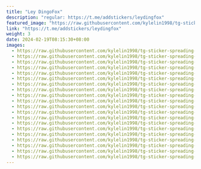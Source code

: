 ```yaml
---
title: "Ley DingoFox"
description: "regular: https://t.me/addstickers/leydingfox"
featured_image: "https://raw.githubusercontent.com/kylelin1998/tg-sticker-spreading-worldwide-images/main/img/6c2fb40c-e046-43a6-a259-99445be3eb01.jpg"
link: "https://t.me/addstickers/leydingfox"
weight: 3
date: 2024-02-19T08:15:30+08:00
images:
  - https://raw.githubusercontent.com/kylelin1998/tg-sticker-spreading-worldwide-images/main/img/6c2fb40c-e046-43a6-a259-99445be3eb01.jpg
  - https://raw.githubusercontent.com/kylelin1998/tg-sticker-spreading-worldwide-images/main/img/4bb0e93b-4d30-4a70-8c4e-26b9fa43bb49.jpg
  - https://raw.githubusercontent.com/kylelin1998/tg-sticker-spreading-worldwide-images/main/img/7f1553d0-7c64-46df-b329-5757804fac8f.jpg
  - https://raw.githubusercontent.com/kylelin1998/tg-sticker-spreading-worldwide-images/main/img/4ac7d597-f82b-4109-bb53-c8fe82ef6a38.jpg
  - https://raw.githubusercontent.com/kylelin1998/tg-sticker-spreading-worldwide-images/main/img/195053ba-e582-42f4-9937-dee2b7f70f8e.jpg
  - https://raw.githubusercontent.com/kylelin1998/tg-sticker-spreading-worldwide-images/main/img/16db1d31-f7bd-40a0-9e20-019b62c49e19.jpg
  - https://raw.githubusercontent.com/kylelin1998/tg-sticker-spreading-worldwide-images/main/img/a93accd0-828e-4ded-930b-4985e6c59be9.jpg
  - https://raw.githubusercontent.com/kylelin1998/tg-sticker-spreading-worldwide-images/main/img/111d43a2-db54-4d8a-abef-9ab29f2b60ed.jpg
  - https://raw.githubusercontent.com/kylelin1998/tg-sticker-spreading-worldwide-images/main/img/b6fabb77-bfcb-4ed8-9b73-f0af31bf21c6.jpg
  - https://raw.githubusercontent.com/kylelin1998/tg-sticker-spreading-worldwide-images/main/img/120f61ae-2fbc-4166-846d-1af461ff0e55.jpg
  - https://raw.githubusercontent.com/kylelin1998/tg-sticker-spreading-worldwide-images/main/img/6cc92331-f9d6-4563-91ef-9cd4878d2b69.jpg
  - https://raw.githubusercontent.com/kylelin1998/tg-sticker-spreading-worldwide-images/main/img/a6ef5b08-2cad-46e5-9bc4-84128aaad11d.jpg
  - https://raw.githubusercontent.com/kylelin1998/tg-sticker-spreading-worldwide-images/main/img/e1b99b23-45db-4cf2-bf73-fa166215a4c3.jpg
  - https://raw.githubusercontent.com/kylelin1998/tg-sticker-spreading-worldwide-images/main/img/34513a3b-2b3d-4226-90b1-c623c26a07a9.jpg
  - https://raw.githubusercontent.com/kylelin1998/tg-sticker-spreading-worldwide-images/main/img/7615bda1-2b0d-4b03-b7f2-5b2a2f4c8860.jpg
  - https://raw.githubusercontent.com/kylelin1998/tg-sticker-spreading-worldwide-images/main/img/8df34390-eec3-4591-9f1f-1674baf22ccf.jpg
  - https://raw.githubusercontent.com/kylelin1998/tg-sticker-spreading-worldwide-images/main/img/193063ed-c066-40c0-8e73-181ccb85c361.jpg
  - https://raw.githubusercontent.com/kylelin1998/tg-sticker-spreading-worldwide-images/main/img/aaff3d82-44ff-438e-b920-216784b9442b.jpg
  - https://raw.githubusercontent.com/kylelin1998/tg-sticker-spreading-worldwide-images/main/img/a0fd9c02-6719-4f1c-8907-97b654776a86.jpg
  - https://raw.githubusercontent.com/kylelin1998/tg-sticker-spreading-worldwide-images/main/img/38edefbe-1402-4076-a992-0c60cfc6b87b.jpg
---
```

